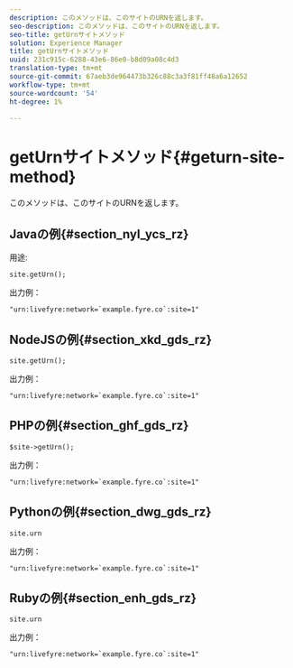 ```yaml
---
description: このメソッドは、このサイトのURNを返します。
seo-description: このメソッドは、このサイトのURNを返します。
seo-title: getUrnサイトメソッド
solution: Experience Manager
title: getUrnサイトメソッド
uuid: 231c915c-6288-43e6-86e0-b8d09a08c4d3
translation-type: tm+mt
source-git-commit: 67aeb3de964473b326c88c3a3f81ff48a6a12652
workflow-type: tm+mt
source-wordcount: '54'
ht-degree: 1%

---
```



# getUrnサイトメソッド{#geturn-site-method}

このメソッドは、このサイトのURNを返します。

## Javaの例{#section_nyl_ycs_rz}

用途:

```
site.getUrn();
```

出力例：

```
"urn:livefyre:network=`example.fyre.co`:site=1" 
```

## NodeJSの例{#section_xkd_gds_rz}

```
site.getUrn(); 
```

出力例：

```
"urn:livefyre:network=`example.fyre.co`:site=1" 
```

## PHPの例{#section_ghf_gds_rz}

```
$site->getUrn(); 
```

出力例：

```
"urn:livefyre:network=`example.fyre.co`:site=1" 
```

## Pythonの例{#section_dwg_gds_rz}

```
site.urn 
```

出力例：

```
"urn:livefyre:network=`example.fyre.co`:site=1" 
```

## Rubyの例{#section_enh_gds_rz}

```
site.urn 
```

出力例：

```
"urn:livefyre:network=`example.fyre.co`:site=1"
```

